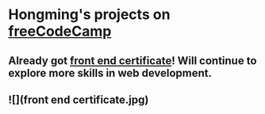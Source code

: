 Hongming's projects on [freeCodeCamp](https://www.freecodecamp.org)
=======
## Already got [front end certificate](https://www.freecodecamp.org/chesterboy01/front-end-certification)! Will continue to explore more skills in web development.
![](front end certificate.jpg)
---